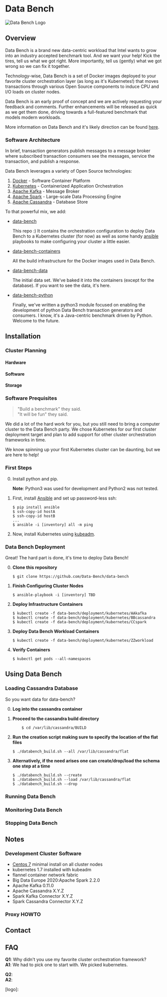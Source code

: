 <!--

   Copyright 2017 Intel Corporation

   Licensed under the Apache License, Version 2.0 (the "License");
   you may not use this file except in compliance with the License.
   You may obtain a copy of the License at

       http://www.apache.org/licenses/LICENSE-2.0

   Unless required by applicable law or agreed to in writing, software
   distributed under the License is distributed on an "AS IS" BASIS,
   WITHOUT WARRANTIES OR CONDITIONS OF ANY KIND, either express or implied.
   See the License for the specific language governing permissions and
   limitations under the License.
    
-->
# Data Bench

![Data Bench Logo](https://github.com/data-bench/data-bench/raw/master/images/Data-Bench-Logo.png)

## Overview

Data Bench is a brand new data-centric workload that Intel wants to
grow into an industry accepted benchmark tool. And we want your
help! Kick the tires, tell us what we got right. More importantly,
tell us (gently) what we got wrong so we can fix it together.

Technology-wise, Data Bench is a set of Docker images deployed to your
favorite cluster orchestration layer (as long as it's Kubernetes!)
that moves transactions through various Open Source components to
induce CPU and I/O loads on cluster nodes.

Data Bench is an early proof of concept and we are actively requesting
your feedback and comments. Further enhancements will be released as
quick as we get them done, driving towards a full-featured benchmark
that models modern workloads.

More information on Data Bench and it's likely direction can be
found [here][fowler0]. 

### Software Architecture

In brief, transaction generators publish messages to a message
broker where subscribed transaction consumers see the messages,
service the transaction, and publish a response. 

Data Bench leverages a variety of Open Source technologies:

1. [Docker][5] - Software Container Platform
1. [Kubernetes][1] - Containerized Application Orchestration
1. [Apache Kafka][6] - Message Broker
1. [Apache Spark][7] - Large-scale Data Processing Engine
1. [Apache Cassandra][8] - Database Store

To that powerful mix, we add:

* [data-bench][19]

	This repo :) It contains the orchestration configuration to
	deploy Data Bench to a Kubernetes cluster (for now) as well
	as some handy [ansible][15] playbooks to make configuring
	your cluster a little easier.

* [data-bench-containers][9]

	All the build infrastructure for the Docker images used in Data
	Bench.

* [data-bench-data][10]

	The initial data set. We've baked it into the containers (except
	for the database). If you want to see the data, it's here.

* [data-bench-python][11]

	Finally, we've written a python3 module focused on enabling the
	development of python Data Bench transaction generators and
	consumers. I know, it's a Java-centric benchmark driven by Python.
	Welcome to the future.
	

## Installation

### Cluster Planning
#### Hardware
<!--
What sort of minimum hardware requirements: node counts, CPUs, etc
-->
#### Software
<!--
What sort of software is required before we start talking about
running Data Bench
-->
#### Storage
<!--
Talk about data storage requirements here.
-->

### Software Prequisites

> "Build a benchmark" they said.<br>
> "It will be fun" they said.

We did a lot of the hard work for you, but you still need to bring a
computer cluster to the Data Bench party. We chose Kubernetes for our
first cluster deployment target and plan to add support for other
cluster orchestration frameworks in time. 

We know spinning up your first Kubernetes cluster can be daunting, but
we are here to help!

### First Steps

0. Install python and pip.

   **Note**: Python3 was used for development and Python2 was not tested.

0. First, install [Ansible][15] and set up password-less ssh:

	```
	$ pip install ansible
	$ ssh-copy-id hostA
	$ ssh-copy-id hostB
	...
	$ ansible -i [inventory] all -m ping
	```

0. Now, install Kubernetes using [kubeadm][2].

### Data Bench Deployment

Great! The hard part is done, it's time to deploy Data Bench!

0. **Clone this repository**

	```
	$ git clone https://github.com/Data-Bench/data-bench
	```

0. **Finish Configuring Cluster Nodes**

	```
	$ ansible-playbook -i [inventory] TBD
	```

0. **Deploy Infrastructure Containers**

	```
	$ kubectl create -f data-bench/deployment/kubernetes/AAkafka
	$ kubectl create -f data-bench/deployment/kubernetes/BBcassandra
	$ kubectl create -f data-bench/deployment/kubernetes/CCspark

	```

0. **Deploy Data Bench Workload Containers**

	```
	$ kubectl create -f data-bench/deployment/kubernetes/ZZworkload
	```

0. **Verify Containers**

	```
	$ kubectl get pods --all-namespaces
	```

## Using Data Bench

### Loading Cassandra Database

So you want data for data-bench?

0. **Log into the cassandra container**

0. **Proceed to the cassandra build directory**

	```
        $ cd /var/lib/cassandra/BUILD
	```
0. **Run the creation script making sure to specify the location of the flat files**

	```
	$ ./databench_build.sh --all /var/lib/cassandra/flat
	```
0. **Alternatively, if the need arises one can create/drop/load the schema one step at a time**
	
	```
	$ ./databench_build.sh --create
	$ ./databench_build.sh --load /var/lib/cassandra/flat
	$ ./databench_build.sh --drop
	```

### Running Data Bench

### Monitoring Data Bench

### Stopping Data Bench

## Notes

### Development Cluster Software

<!-- need links for all these things -->
* [Centos 7][2] minimal install on all cluster nodes
* kubernetes 1.7 installed with kubeadm 
* flannel container network fabric
* Big Data Europe 2020:Apache Spark 2.2.0
* Apache Kafka 0.11.0
* Apache Cassandra X.Y.Z
* Spark Kafka Connector X.Y.Z
* Spark Cassandra Connector X.Y.Z

### Proxy HOWTO


## Contact

## FAQ

**Q1**: Why didn't you use my favorite cluster orchestration framework?<br>
**A1**: We had to pick one to start with. We picked kubernetes.
<br>

**Q2**: <br>
**A2**:
<br>

[0]: http://intel.com
[1]: http://kubernetes.io
[2]: http://centos.org
[3]: https://kubernetes.io/docs/setup/independent/create-cluster-kubeadm/
[4]: https://kubernetes.io/docs/getting-started-guides/minikube/
[5]: https://docker.com
[6]: https://kafka.apache.org
[7]: https://spark.apache.org
[8]: https://cassandra.apache.org
[9]: http://github.com/Data-Bench/data-bench-containers
[10]: http://github.com/Data-Bench/data-bench-data
[11]: http://github.com/Data-Bench/data-bench-python
[12]: https://docs.docker.com/docker-cloud/cloud-swarm/
[13]: http://docs.ansible.com/ansible/latest/playbooks.html
[14]: http://docs.ansible.com/ansible/latest/inventory.html
[15]: http://docs.ansible.com/ansible/latest/intro_installation.html
[16]: https://www.tecmint.com/ssh-passwordless-login-using-ssh-keygen-in-5-easy-steps/
[17]: https://kafka.apache.org/documentation/
[18]: https://coreos.com/flannel/docs/latest/
[19]: https://github.com/Data-Bench/data-bench
[fowler0]: https://where-ever-fowlers-document-lands
[logo]: 


